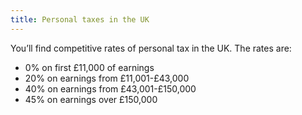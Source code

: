 ```yaml
---
title: Personal taxes in the UK
---
```

You’ll find competitive rates of personal tax in the UK. The rates are:
 
- 0% on first £11,000 of earnings
- 20% on earnings from £11,001-£43,000
- 40% on earnings from £43,001-£150,000
- 45%  on earnings over £150,000

